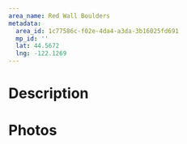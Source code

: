 ```yaml
---
area_name: Red Wall Boulders
metadata:
  area_id: 1c77586c-f02e-4da4-a3da-3b16025fd691
  mp_id: ''
  lat: 44.5672
  lng: -122.1269
---
```

# Description

# Photos

